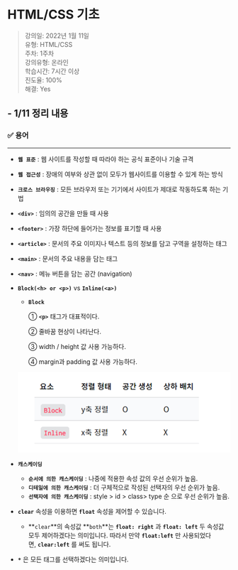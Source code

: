 # HTML/CSS 기초

> 강의일: 2022년 1월 11일  
> 유형: HTML/CSS  
> 주차: 1주차  
> 강의유형: 온라인  
> 학습시간: 7시간 이상  
> 진도율: 100%  
> 해결: Yes  

## - 1/11 정리 내용

### ✅ 용어

---

- **`웹 표준`** : 웹 사이트를 작성할 때 따라야 하는 공식 표준이나 기술 규격
- **`웹 접근성`** : 장애의 여부와 상관 없이 모두가 웹사이트를 이용할 수 있게 하는 방식
- **`크로스 브라우징`** : 모든 브라우저 또는 기기에서 사이트가 제대로 작동하도록 하는 기법
- **`<div>`** : 임의의 공간을 만들 때 사용
- **`<footer>`** : 가장 하단에 들어가는 정보를 표기할 때 사용
- **`<article>`** : 문서의 주요 이미지나 텍스트 등의 정보를 담고 구역을 설정하는 태그
- **`<main>`** : 문서의 주요 내용을 담는 태그
- **`<nav>`** : 메뉴 버튼을 담는 공간 (navigation)
- **`Block(<h> or <p>)`** vs **`Inline(<a>)`**
    - **`Block`**
        
        ① **`<p>`** 태그가 대표적이다.
        
        ② 줄바꿈 현상이 나타난다.
        
        ③ width / height 값 사용 가능하다.
        
        ④ margin과 padding 값 사용 가능하다.
        
    
    ![Untitled](./Untitled.png)
    
- **`캐스케이딩`**
    - **`순서에 의한 캐스케이딩`** : 나중에 적용한 속성 값의 우선 순위가 높음.
    - **`디테일에 의한 캐스케이딩`** : 더 구체적으로 작성된 선택자의 우선 순위가 높음.
    - **`선택자에 의한 캐스케이딩`** : style > id > class> type 순 으로 우선 순위가 높음.
- **`clear`** 속성을 이용하면 **`float`** 속성을 제어할 수 있습니다.
    - **`clear`**의 속성값 **`both`**는 **`float: right`** 과 **`float: left`** 두 속성값 모두 제어하겠다는 의미입니다. 따라서 만약 **`float:left`** 만 사용되었다면, **`clear:left`** 를 써도 됩니다.
- **`*`** 은 모든 태그를 선택하겠다는 의미입니다.